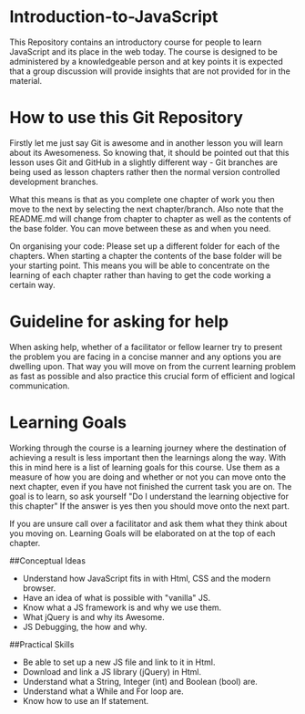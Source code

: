 Introduction-to-JavaScript
==========================

This Repository contains an introductory course for people to learn JavaScript and its place in the web today. The course is designed to be administered by a knowledgeable person and at key points it is expected that a group discussion will provide insights that are not provided for in the material.

How to use this Git Repository
==============================
Firstly let me just say Git is awesome and in another lesson you will learn about its Awesomeness. So knowing that, it should be pointed out that this lesson uses Git and GitHub in a slightly different way - Git branches are being used as lesson chapters rather then the normal version controlled development branches.

What this means is that as you complete one chapter of work you then move to the next by selecting the next chapter/branch. Also note that the README.md will change from chapter to chapter as well as the contents of the base folder. You can move between these as and when you need.

On organising your code: Please set up a different folder for each of the chapters. When starting a chapter the contents of the base folder will be your starting point. This means you will be able to concentrate on the learning of each chapter rather than having to get the code working a certain way.

Guideline for asking for help
=============================
When asking help, whether of a facilitator or fellow learner try to present the problem you are facing in a concise manner and any options you are dwelling upon. That way you will move on from the current learning problem as fast as possible and also practice this crucial form of efficient and logical communication.

Learning Goals
==============
Working through the course is a learning journey where the destination of achieving a result is less important then the learnings along the way. With this in mind here is a list of learning goals for this course. Use them as a measure of how you are doing and whether or not you can move onto the next chapter, even if you have not finished the current task you are on. The goal is to learn, so ask yourself "Do I understand the learning objective for this chapter" If the answer is yes then you should move onto the next part. 

If you are unsure call over a facilitator and ask them what they think about you moving on. Learning Goals will be elaborated on at the top of each chapter.

##Conceptual Ideas

 - Understand how JavaScript fits in with Html, CSS and the modern browser.
 - Have an idea of what is possible with "vanilla" JS.
 - Know what a JS framework is and why we use them.
 - What jQuery is and why its Awesome.
 - JS Debugging, the how and why.

##Practical Skills

 - Be able to set up a new JS file and link to it in Html.
 - Download and link a JS library (jQuery) in Html.
 - Understand what a String, Integer (int) and Boolean (bool) are.
 - Understand what a While and For loop are.
 - Know how to use an If statement.